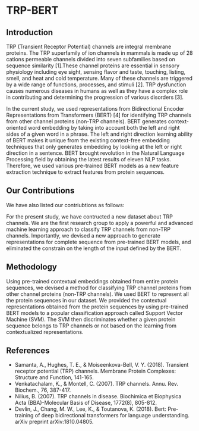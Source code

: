 # TRP-BERT
## Introduction
TRP (Transient Receptor Potential) channels are integral membrane proteins. The TRP superfamily of ion channels in mammals is made up of 28 cations permeable channels divided into seven subfamilies based on sequence similarity [1].These channel proteins are essential in sensory physiology including eye sight, sensing flavor and taste, touching, listing, smell, and heat and cold temperature. Many of these channels are triggered by a wide range of functions, processes, and stimuli [2]. TRP dysfunction causes numerous diseases in humans as well as they have a complex role in contributing and determining the progression of various disorders [3].

In the current study, we used representations from Bidirectional Encoder Representations from Transformers (BERT) [4] for identifying TRP channels from other channel proteins (non-TRP channels). BERT generates context-oriented word embedding by taking into account both the left and right sides of a given word in a phrase. The left and right direction learning ability of BERT makes it unique from the existing context-free embedding techniques that only generates embedding by looking at the left or right direction in a sentence. BERT brought revolution in the Natural Language Processing field by obtaining the latest results of eleven NLP tasks. Therefore, we used various pre-trained BERT models as a new feature extraction technique to extract features from protein sequences.

## Our Contributions
We have also listed our contriubtions as follows:

For the present study, we have contructed a new dataset about TRP channels.
We are the first research group to apply a powerful and advanced machine learning approach to classify TRP channels from non-TRP channels.
Importantly, we devised a new approach to generate representations for complete sequence from pre-trained BERT models, and eliminated the constrain on the length of the input defined by the BERT.

## Methodology
Using pre-trained contextual embeddings obtained from entire protein sequences, we devised a method for classifying TRP channel proteins from other channel proteins (non-TRP channels). We used BERT to represent all the protein sequences in our dataset. We provided the contextual representations obtained from the protein sequences by using pre-trained BERT models to a popular classification approach called Support Vector Machine (SVM). The SVM then discriminates whether a given protein sequence belongs to TRP channels or not based on the learning from contextualized representations.

## References
* Samanta, A., Hughes, T. E., & Moiseenkova-Bell, V. Y. (2018). Transient receptor potential (TRP) channels. Membrane Protein Complexes: Structure and Function, 141-165.
* Venkatachalam, K., & Montell, C. (2007). TRP channels. Annu. Rev. Biochem., 76, 387-417.
* Nilius, B. (2007). TRP channels in disease. Biochimica et Biophysica Acta (BBA)-Molecular Basis of Disease, 1772(8), 805-812.
* Devlin, J., Chang, M. W., Lee, K., & Toutanova, K. (2018). Bert: Pre-training of deep bidirectional transformers for language understanding. arXiv preprint arXiv:1810.04805.

